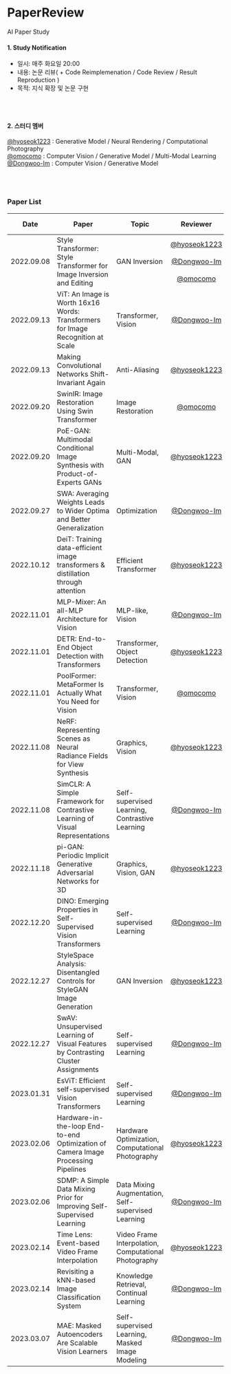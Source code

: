 # PaperReview
AI Paper Study

#### 1. Study Notification
- 일시: 매주 화요일 20:00   
- 내용: 논문 리뷰( + Code Reimplemenation / Code Review / Result Reproduction )  
- 목적: 지식 확장 및 논문 구현 

</br></br>
#### 2. 스터디 멤버  
[@hyoseok1223](https://github.com/hyoseok1223) : Generative Model / Neural Rendering / Computational Photography
</br>
[@omocomo](https://github.com/omocomo) : Computer Vision / Generative Model / Multi-Modal Learning
</br>
[@Dongwoo-Im](https://github.com/Dongwoo-Im) : Computer Vision / Generative Model

</br></br>
### Paper List  

Date | Paper | Topic | Reviewer | Review link
:----: | ---- | ---- | :----: | :----:
2022.09.08 | Style Transformer: Style Transformer for Image Inversion and Editing | GAN Inversion | [@hyoseok1223](https://github.com/hyoseok1223) <br><br> [@Dongwoo-Im](https://github.com/Dongwoo-Im) <br><br> [@omocomo](https://github.com/omocomo) | [Link](https://hyoseok-personality.tistory.com/27) <br><br> [Link](https://dongwoo-im.github.io/papers/review/2022-09-07-Style-Transformer-for-Image-Inversion-and-Editing/) <br><br> <br><br>
2022.09.13 | ViT: An Image is Worth 16x16 Words: Transformers for Image Recognition at Scale | Transformer, Vision | [@Dongwoo-Im](https://github.com/Dongwoo-Im) | [Link](https://dongwoo-im.github.io/papers/review/2022-09-13-An-Image-is-Worth-16x16-Words-Transformers-for-Image-Recognition-at-Scale/)
2022.09.13 | Making Convolutional Networks Shift-Invariant Again | Anti-Aliasing | [@hyoseok1223](https://github.com/hyoseok1223) | [Link](https://hyoseok-personality.tistory.com/entry/Paper-Review-Making-Convolutional-Networks-Shift-Invariant-Again)
2022.09.20 | SwinIR: Image Restoration Using Swin Transformer | Image Restoration | [@omocomo](https://github.com/omocomo) | [Link](https://omocomo.tistory.com/entry/Super-Resolution-SwinIR-SwinFIR)
2022.09.20 | PoE-GAN: Multimodal Conditional Image Synthesis with Product-of-Experts GANs | Multi-Modal, GAN | [@hyoseok1223](https://github.com/hyoseok1223) | [Link](https://hyoseok-personality.tistory.com/entry/Paper-Review-Multimodal-Conditional-Image-Synthesis-with-Product-of-Experts-GANs)
2022.09.27 | SWA: Averaging Weights Leads to Wider Optima and Better Generalization | Optimization | [@Dongwoo-Im](https://github.com/Dongwoo-Im) | [Link](https://dongwoo-im.github.io/papers/review/2022-09-26-Averaging-Weights-Leads-to-Wider-Optima-and-Better-Generalization/)
2022.10.12 | DeiT: Training data-efficient image transformers & distillation through attention| Efficient Transformer | [@hyoseok1223](https://github.com/hyoseok1223) | [Link](https://hyoseok-personality.tistory.com/entry/Paper-Review-DeiT-Training-data-efficient-image-transformers-distillation-through-attention)
2022.11.01 | MLP-Mixer: An all-MLP Architecture for Vision | MLP-like, Vision | [@Dongwoo-Im](https://github.com/Dongwoo-Im) | [Link](https://dongwoo-im.github.io/papers/review/2022-11-04-MLP-Mixer/)
2022.11.01 | DETR: End-to-End Object Detection with Transformers | Transformer, Object Detection | [@hyoseok1223](https://github.com/hyoseok1223)| [Link](https://hyoseok-personality.tistory.com/entry/Paper-Review-DETR-End-to-End-Object-Detection-with-Transformers)
2022.11.01 | PoolFormer: MetaFormer Is Actually What You Need for Vision | Transformer, Vision | [@omocomo](https://github.com/omocomo)| [Link](https://omocomo.tistory.com/entry/VisionTransformer-MetaFormer-is-Actually-What-You-Need-for-Vision)
2022.11.08 | NeRF: Representing Scenes as Neural Radiance Fields for View Synthesis | Graphics, Vision | [@hyoseok1223](https://github.com/hyoseok1223)| [Link](https://hyoseok-personality.tistory.com/entry/Paper-Review-NeRF-Representing-Scens-as-Neural-Radiance-Field-for-View-Synthesis)
2022.11.08 | SimCLR: A Simple Framework for Contrastive Learning of Visual Representations | Self-supervised Learning, Contrastive Learning | [@Dongwoo-Im](https://github.com/Dongwoo-Im)| [Link](https://dongwoo-im.github.io/papers/review/2022-11-12-SimCLR/)
2022.11.18 | pi-GAN: Periodic Implicit Generative Adversarial Networks for 3D | Graphics, Vision, GAN | [@hyoseok1223](https://github.com/hyoseok1223)| [Link](https://hyoseok-personality.tistory.com/entry/Paper-Review-pi-GAN-Periodic-Implicit-Generative-Adversarial-Networks-for-3D)
2022.12.20 | DINO: Emerging Properties in Self-Supervised Vision Transformers | Self-supervised Learning | [@Dongwoo-Im](https://github.com/Dongwoo-Im) | [Link](https://puddle-radius-c93.notion.site/DINO-Emerging-Properties-in-Self-Supervised-Vision-Transformers-ICCV-21-3cc1327237d340ceb947111120fae912)
2022.12.27 | StyleSpace Analysis: Disentangled Controls for StyleGAN Image Generation | GAN Inversion | [@hyoseok1223](https://github.com/hyoseok1223)| [Link](https://hyoseok-personality.tistory.com/entry/Paper-Review-StyleSpace-Analysis-Disentangled-Controls-for-StyleGAN-Image-Generation-CVPR21-Oral)
2022.12.27 | SwAV: Unsupervised Learning of Visual Features by Contrasting Cluster Assignments | Self-supervised Learning | [@Dongwoo-Im](https://github.com/Dongwoo-Im) | [Link](https://puddle-radius-c93.notion.site/SwAV-Unsupervised-Learning-of-Visual-Features-by-Contrasting-Cluster-Assignments-NIPS-20-3bb3fe57c607423382d615b968f4a202)
2023.01.31 | EsViT: Efficient self-supervised Vision Transformers | Self-supervised Learning | [@Dongwoo-Im](https://github.com/Dongwoo-Im) | [Link](https://puddle-radius-c93.notion.site/EsViT-Efficient-self-supervised-Vision-Transformers-ICLR-22-2bdf81311a49482ab8f5b610d9dd6341)
2023.02.06 | Hardware-in-the-loop End-to-end Optimization of Camera Image Processing Pipelines | Hardware Optimization, Computational Photography | [@hyoseok1223](https://github.com/hyoseok1223)| [Link](https://drive.google.com/file/d/1sU5brTM1glssN59RjFzCSpA2K2kNW6RZ/view?usp=share_link)
2023.02.06 | SDMP: A Simple Data Mixing Prior for Improving Self-Supervised Learning | Data Mixing Augmentation, Self-supervised Learning | [@Dongwoo-Im](https://github.com/Dongwoo-Im) | [Link](https://puddle-radius-c93.notion.site/SDMP-A-Simple-Data-Mixing-Prior-for-Improving-Self-Supervised-Learning-CVPR-22-677ec657f73042389fc95e7f13f8e426)
2023.02.14 | Time Lens: Event-based Video Frame Interpolation | Video Frame Interpolation, Computational Photography | [@hyoseok1223](https://github.com/hyoseok1223)| [Link](https://drive.google.com/file/d/1CvC6rSb6lfTwfeOSmkSJTjCyySOFLKQ1/view?usp=sharing)
2023.02.14 | Revisiting a kNN-based Image Classification System | Knowledge Retrieval, Continual Learning | [@Dongwoo-Im](https://github.com/Dongwoo-Im) | [Link](https://puddle-radius-c93.notion.site/Revisiting-a-kNN-based-Image-Classification-System-ECCV-22-d62978c1a51246d6a85013bd68d9ea57)
2023.03.07 | MAE: Masked Autoencoders Are Scalable Vision Learners | Self-supervised Learning, Masked Image Modeling | [@Dongwoo-Im](https://github.com/Dongwoo-Im) | [Link](https://dongwoo-im.github.io/papers/2023-03-08-MAE/)
